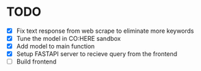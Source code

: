 # TODO

- [X] Fix text response from web scrape to eliminate more keywords
- [X] Tune the model in CO:HERE sandbox
- [X] Add model to main function
- [X] Setup FASTAPI server to recieve query from the frontend
- [ ] Build frontend